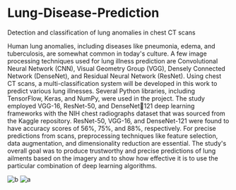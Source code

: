 # Lung-Disease-Prediction
Detection and classification of lung anomalies in chest CT scans


Human lung anomalies, including diseases like pneumonia, edema, and 
tuberculosis, are somewhat common in today's culture. A few image processing techniques 
used for lung illness prediction are Convolutional Neural Network (CNN), Visual Geometry 
Group (VGG), Densely Connected Network (DenseNet), and Residual Neural Network 
(ResNet). Using chest CT scans, a multi-classification system will be developed in this work 
to predict various lung illnesses. Several Python libraries, including TensorFlow, Keras, and 
NumPy, were used in the project. The study employed VGG-16, ResNet-50, and DenseNet121 deep learning frameworks with the NIH chest radiographs dataset that was sourced from 
the Kaggle repository. ResNet-50, VGG-16, and DenseNet-121 were found to have accuracy 
scores of 56%, 75%, and 88%, respectively. For precise predictions from scans, 
preprocessing techniques like feature selection, data augmentation, and dimensionality 
reduction are essential. The study's overall goal was to produce trustworthy and precise 
predictions of lung ailments based on the imagery and to show how effective it is to use the 
particular combination of deep learning algorithms.


![b](https://github.com/user-attachments/assets/7c04fc6c-6b9d-42c4-a80a-818d63144078)  ![a](https://github.com/user-attachments/assets/43f5513b-e832-4911-ba33-1157c2192f72)


